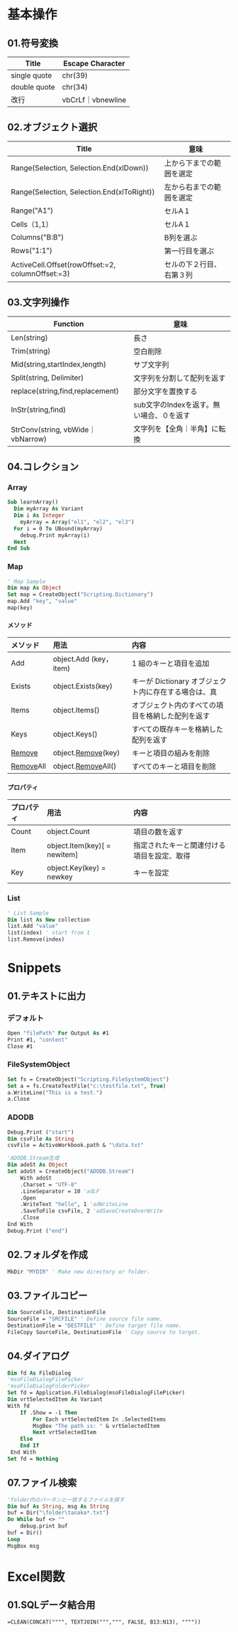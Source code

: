 # 基本操作

## 01.符号変換

| Title        | Escape Character  |
| ------------ | ----------------- |
| single quote | chr(39)           |
| double quote | chr(34)           |
| 改行         | vbCrLf｜vbnewline |

## 02.オブジェクト選択

| Title                                            | 意味                     |
| ------------------------------------------------ | ------------------------ |
| Range(Selection, Selection.End(xlDown))          | 上から下までの範囲を選定 |
| Range(Selection, Selection.End(xlToRight))       | 左から右までの範囲を選定 |
| Range("A1")                                      | セルA１                  |
| Cells（1,1）                                     | セルA１                  |
| Columns("B:B")                                   | B列を選ぶ                |
| Rows("1:1")                                      | 第一行目を選ぶ           |
| ActiveCell.Offset(rowOffset:=2, columnOffset:=3) | セルの下２行目、右第３列 |

## 03.文字列操作

| Function                          | 意味                                     |
| --------------------------------- | ---------------------------------------- |
| Len(string)                       | 長さ                                     |
| Trim(string)                      | 空白削除                                 |
| Mid(string,startIndex,length)     | サブ文字列                               |
| Split(string, Delimiter)          | 文字列を分割して配列を返す               |
| replace(string,find,replacement)  | 部分文字を置換する                       |
| InStr(string,find)                | sub文字のIndexを返す。無い場合、０を返す |
| StrConv(string, vbWide｜vbNarrow) | 文字列を【全角｜半角】に転換             |

## 04.コレクション

### Array

```vb
Sub learnArray()
  Dim myArray As Variant
  Dim i As Integer
    myArray = Array("el1", "el2", "el3")
  For i = 0 To UBound(myArray)
    debug.Print myArray(i)
  Next
End Sub
```

### Map

```vb
' Map Sample
Dim map As Object
Set map = CreateObject("Scripting.Dictionary")
map.Add "key", "value"
map(key)
```

#### メソッド

| メソッド                                              | 用法                                                         | 内容                                                 |
| :---------------------------------------------------- | :----------------------------------------------------------- | :--------------------------------------------------- |
| Add                                                   | object.Add (key， item)                                      | 1 組のキーと項目を追加                               |
| Exists                                                | object.Exists(key)                                           | キーが Dictionary オブジェクト内に存在する場合は、真 |
| Items                                                 | object.Items()                                               | オブジェクト内のすべての項目を格納した配列を返す     |
| Keys                                                  | object.Keys()                                                | すべての既存キーを格納した配列を返す                 |
| [Remove](https://www.typea.info/tips_/index.php/R)    | object.[Remove](https://www.typea.info/tips_/index.php/R)(key) | キーと項目の組みを削除                               |
| [Remove](https://www.typea.info/tips_/index.php/R)All | object.[Remove](https://www.typea.info/tips_/index.php/R)All() | すべてのキーと項目を削除                             |

#### プロパティ

| プロパティ | 用法                         | 内容                                       |
| :--------- | :--------------------------- | :----------------------------------------- |
| Count      | object.Count                 | 項目の数を返す                             |
| Item       | object.Item(key)[ = newitem] | 指定されたキーと関連付ける項目を設定、取得 |
| Key        | object.Key(key) = newkey     | キーを設定                                 |

### List

```vb
' List Sample
Dim list As New collection
list.Add "value"
list(index) ' start from 1
list.Remove(index)
```



# Snippets

## 01.テキストに出力

### デフォルト

```vb
Open "filePath" For Output As #1
Print #1, "content"	
Close #1
```

### FileSystemObject

```vb
Set fs = CreateObject("Scripting.FileSystemObject")
Set a = fs.CreateTextFile("c:\testfile.txt", True)
a.WriteLine("This is a test.")
a.Close
```

### ADODB

```vb
Debug.Print ("start")
Dim csvFile As String
csvFile = ActiveWorkbook.path & "\data.txt"

'ADODB.Stream生成
Dim adoSt As Object
Set adoSt = CreateObject("ADODB.Stream")
    With adoSt
    .Charset = "UTF-8"
    .LineSeparator = 10 'adLF
    .Open
    .WriteText "hello", 1 'adWriteLine
    .SaveToFile csvFile, 2 'adSaveCreateOverWrite
    .Close
End With
Debug.Print ("end")
```

## 02.フォルダを作成

```vb
MkDir "MYDIR" ' Make new directory or folder. 
```

## 03.ファイルコピー

```vb
Dim SourceFile, DestinationFile 
SourceFile = "SRCFILE" ' Define source file name. 
DestinationFile = "DESTFILE" ' Define target file name. 
FileCopy SourceFile, DestinationFile ' Copy source to target.
```

## 04.ダイアログ

```vb
Dim fd As FileDialog 
'msoFileDialogFilePicker
'msoFileDialogFolderPicker
Set fd = Application.FileDialog(msoFileDialogFilePicker) 
Dim vrtSelectedItem As Variant 
With fd 
    If .Show = -1 Then
        For Each vrtSelectedItem In .SelectedItems 
        MsgBox "The path is: " & vrtSelectedItem 
        Next vrtSelectedItem 
    Else 
    End If 
 End With 
Set fd = Nothing
```

## 07.ファイル検索

```vb
'folder内のパータンと一致するファイルを探す
Dim buf As String, msg As String
buf = Dir("\folder\tanaka*.txt")
Do While buf <> ""
    debug.print buf
buf = Dir()
Loop
MsgBox msg
```

# Excel関数

## 01.SQLデータ結合用

`=CLEAN(CONCAT("""", TEXTJOIN(""",""", FALSE, B13:N13), """"))`
